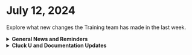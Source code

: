 # July 12, 2024

Explore what new changes the Training team has made in the last week.

<details>

<summary><strong>General News and Reminders</strong></summary>

* **Game Tip of the Week:** I am happy to say we have our very FIRST game tip of the week submitted by Sir Logan! You should check out Traveller's Rest on Steam! It's a game in early access with a ton of awesome updates coming. My take is it looks similar to Stardew Valley but instead of just farming, you're goal is to become the best tavern keeper in the realm! Sounds legit.&#x20;
* **SHOUT OUTS** **TO:**
  * Tom, Tim, Nalin, David, Dustin, Zachary, Nicholas, Skyler, William, Jeremy, Eulogio, Mike
  * Bryan :100: and Sander :100: with perfect scores
  * Congrats on them for passing the [foundations-certification.md](../../cluck-university/rewst-foundations/foundations-certification.md "mention") Exam, and collecting your prestigious **Certified Rewster** badge in Discord. &#x20;
* Join us in our [Cluck-U Discord channel](https://discord.com/channels/936789089703845988/1121465945295167588) if you have any questions, comments, or concerns!

</details>

<details>

<summary><strong>Cluck U and Documentation Updates</strong></summary>

**What's New at Cluck University?**

* The Rewst 204 videos is now available: [https://youtu.be/WJilDLZZrH8](https://youtu.be/WJilDLZZrH8)
* Rewst 205 sign ups will be available very very soon. Find out first in Discord.

**The List of Reminders:**

* We'd love to get your feedback on our Training and Documentation! [Please fill out this form to let us know how we can improve](https://app.sli.do/event/m8C3AjPUnuDgpkVDmPsQL3)!
* You can make training and documentation requests at [https://rewst.canny.io/](https://rewst.canny.io/)
* [Sign up for the Office Hours](https://calendly.com/cluck-u/office-hours?) and the[ ROC AMA](https://calendly.com/cluck-u/roc-ama) to work through any questions you have during and after training!

**New & Updated Pages:**

* [june-21-2024-post-flow-glow.md](../roc-open-mics/2024-roc-open-mics/june-21-2024-post-flow-glow.md "mention") page added
* [july-5-2024-freedom-to-innovate-day.md](../roc-open-mics/2024-roc-open-mics/july-5-2024-freedom-to-innovate-day.md "mention") page added
* [custom-integrations](../../documentation/integrations/other/custom-integrations/ "mention") section added and [custom-integrations-v2.md](../../documentation/integrations/custom-integrations/custom-integrations-v2.md "mention") page added&#x20;

</details>

